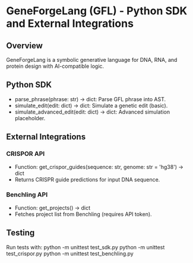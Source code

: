 ﻿# GeneForgeLang (GFL) - Python SDK and External Integrations

## Overview
GeneForgeLang is a symbolic generative language for DNA, RNA, and protein design with AI-compatible logic.

## Python SDK
- parse_phrase(phrase: str) -> dict: Parse GFL phrase into AST.
- simulate_edit(edit: dict) -> dict: Simulate a genetic edit (basic).
- simulate_advanced_edit(edit: dict) -> dict: Advanced simulation placeholder.

## External Integrations

### CRISPOR API
- Function: get_crispor_guides(sequence: str, genome: str = 'hg38') -> dict
- Returns CRISPR guide predictions for input DNA sequence.

### Benchling API
- Function: get_projects() -> dict
- Fetches project list from Benchling (requires API token).

## Testing
Run tests with:
python -m unittest test_sdk.py
python -m unittest test_crispor.py
python -m unittest test_benchling.py
